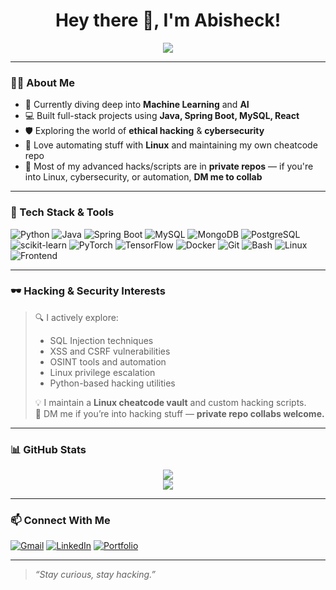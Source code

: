 <h1 align="center">Hey there 👋, I'm Abisheck!</h1>

<p align="center">
  <img src="https://readme-typing-svg.herokuapp.com?font=Fira+Code&size=20&pause=1000&center=true&width=500&lines=ML+Engineer+%F0%9F%A7%BF;Java+Full+Stack+Developer+%F0%9F%92%BB;Linux+Nerd+%F0%9F%90%B3;Cybersecurity+Enthusiast+%F0%9F%94%91;Code+%7C+Hack+%7C+Automate+Everything+%E2%9A%A1" />
</p>

---

### 🧑‍💻 About Me

- 🔭 Currently diving deep into **Machine Learning** and **AI**
- 💻 Built full-stack projects using **Java, Spring Boot, MySQL, React**
- 🛡️ Exploring the world of **ethical hacking** & **cybersecurity**
- 🐧 Love automating stuff with **Linux** and maintaining my own cheatcode repo
- 🔐 Most of my advanced hacks/scripts are in **private repos** — if you're into Linux, cybersecurity, or automation, **DM me to collab**

---

### 🚀 Tech Stack & Tools

![Python](https://img.shields.io/badge/Python-3776AB?style=for-the-badge&logo=python&logoColor=white)
![Java](https://img.shields.io/badge/Java-007396?style=for-the-badge&logo=java&logoColor=white)
![Spring Boot](https://img.shields.io/badge/SpringBoot-6DB33F?style=for-the-badge&logo=springboot&logoColor=white)
![MySQL](https://img.shields.io/badge/MySQL-005C84?style=for-the-badge&logo=mysql&logoColor=white)
![MongoDB](https://img.shields.io/badge/MongoDB-47A248?style=for-the-badge&logo=mongodb&logoColor=white)
![PostgreSQL](https://img.shields.io/badge/PostgreSQL-336791?style=for-the-badge&logo=postgresql&logoColor=white)
![scikit-learn](https://img.shields.io/badge/scikit--learn-F7931E?style=for-the-badge&logo=scikit-learn&logoColor=white)
![PyTorch](https://img.shields.io/badge/PyTorch-EE4C2C?style=for-the-badge&logo=pytorch&logoColor=white)
![TensorFlow](https://img.shields.io/badge/TensorFlow-FF6F00?style=for-the-badge&logo=tensorflow&logoColor=white)
![Docker](https://img.shields.io/badge/Docker-2496ED?style=for-the-badge&logo=docker&logoColor=white)
![Git](https://img.shields.io/badge/Git-F05032?style=for-the-badge&logo=git&logoColor=white)
![Bash](https://img.shields.io/badge/Bash-4EAA25?style=for-the-badge&logo=gnubash&logoColor=white)
![Linux](https://img.shields.io/badge/Linux-FCC624?style=for-the-badge&logo=linux&logoColor=black)
![Frontend](https://img.shields.io/badge/Frontend-HTML%2FCSS%2FJS-FF7F50?style=for-the-badge&logo=html5&logoColor=white)


---

### 🕶️ Hacking & Security Interests

> 🔍 I actively explore:
> 
> - SQL Injection techniques
> - XSS and CSRF vulnerabilities
> - OSINT tools and automation
> - Linux privilege escalation
> - Python-based hacking utilities
> 
> 💡 I maintain a **Linux cheatcode vault** and custom hacking scripts.  
> 🔐 DM me if you’re into hacking stuff — **private repo collabs welcome.**

---


### 📊 GitHub Stats

<p align="center">
 <img src="https://github-readme-stats.vercel.app/api?username=Abisheck007&show_icons=true&theme=radical" />
  <br/>
 <img src="https://github-readme-streak-stats.herokuapp.com/?user=Abisheck007&theme=radical" />
</p>

---

### 📫 Connect With Me

[![Gmail](https://img.shields.io/badge/Gmail-D14836?style=flat&logo=gmail&logoColor=white)](abisheck84@gmail.com)
[![LinkedIn](https://img.shields.io/badge/LinkedIn-blue?style=flat&logo=linkedin&logoColor=white)](https://www.linkedin.com/in/abisheck-b-7b6803288/)
[![Portfolio](https://img.shields.io/badge/Portfolio-121212?style=flat&logo=githubpages&logoColor=white)](https://abisheck-portfolio-official.netlify.app/)


---

> _“Stay curious, stay hacking.”_

